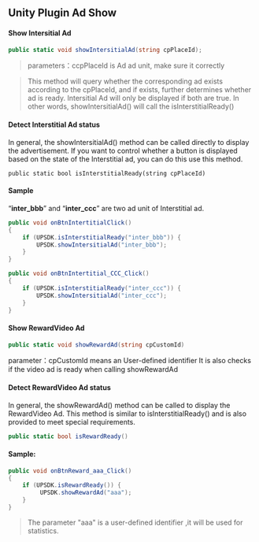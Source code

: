 

## Unity Plugin Ad Show

#### Show Intersitial Ad
```csharp
public static void showIntersitialAd(string cpPlaceId);
```
> parameters：ccpPlaceId is Ad ad unit, make sure it correctly

> This method will query whether the corresponding ad exists according to the cpPlaceId, and if exists, further determines whether ad is ready. Intersitial Ad will only be displayed if both are true. In other words, showIntersitialAd() will call the isInterstitialReady() 

#### Detect Interstitial Ad status
In general, the showIntersitialAd() method can be called directly to display the advertisement. If you want to control whether a button is displayed based on the state of the Interstitial ad, you can do this use this method.

    public static bool isInterstitialReady(string cpPlaceId)

#### Sample
“**inter_bbb**” and “**inter_ccc**” are two ad unit of Interstitial ad.

```csharp
public void onBtnIntertitialClick() 
{ 
    if (UPSDK.isInterstitialReady("inter_bbb")) {
        UPSDK.showIntersitialAd("inter_bbb");
    }
}

public void onBtnIntertitial_CCC_Click()
{
    if (UPSDK.isInterstitialReady("inter_ccc")) {
        UPSDK.showIntersitialAd("inter_ccc");
    }
}
```


#### Show RewardVideo Ad

```csharp
public static void showRewardAd(string cpCustomId)
```
parameter：cpCustomId means an User-defined identifier
It is also checks if the video ad is ready when calling showRewardAd

#### Detect RewardVideo Ad status

In general, the showRewardAd() method can be called to display the RewardVideo Ad. This method is similar to isInterstitialReady() and is also provided to meet special requirements.

```csharp
public static bool isRewardReady()
```

#### Sample:
```csharp
public void onBtnReward_aaa_Click()
{
    if (UPSDK.isRewardReady()) {
         UPSDK.showRewardAd("aaa");
    }
}
```

>The parameter "aaa" is a user-defined identifier ,it will be used for statistics.